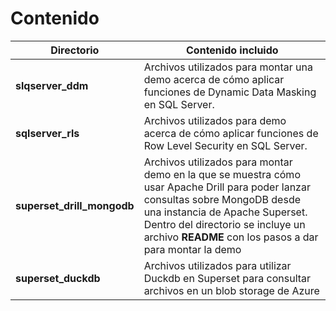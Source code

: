 # Contenido

| Directorio | Contenido incluido |
| ---------  | -----------------  |
| **slqserver_ddm** | Archivos utilizados para montar una demo acerca de cómo aplicar funciones de Dynamic Data Masking en SQL Server. |
| **sqlserver_rls** | Archivos utilizados para demo acerca de cómo aplicar funciones de Row Level Security en SQL Server. |
| **superset_drill_mongodb** | Archivos utilizados para montar demo en la que se muestra cómo usar Apache Drill para poder lanzar consultas sobre MongoDB desde una instancia de Apache Superset. Dentro del directorio se incluye un archivo **README** con los pasos a dar para montar la demo |
| **superset_duckdb** | Archivos utilizados para utilizar Duckdb en Superset para consultar archivos en un blob storage de Azure |
